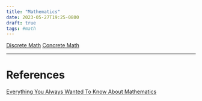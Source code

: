 ```yaml
---
title: "Mathematics"
date: 2023-05-27T19:25-0800
draft: true
tags: #math
---
```


[Discrete Math](../discrete-math/)
[Concrete Math](../concrete-math/)


---
# References

[Everything You Always Wanted To Know About Mathematics](https://www.math.cmu.edu/~jmackey/151_128/bws_book.pdf)
